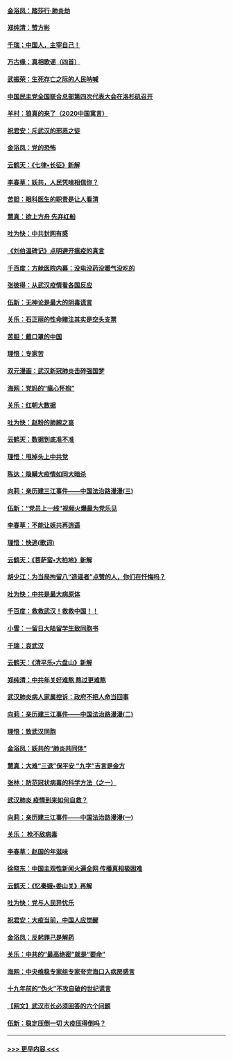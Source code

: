 #### [金浴凤：踏莎行‧肺炎劫](../pages/nsc993/n11858227.md?t=02102331) 
#### [郑纯清：赞方彬](../pages/nsc993/n11856803.md?t=02102331) 
#### [千瑞；中国人，主宰自己！](../pages/nsc993/n11856793.md?t=02102331) 
#### [万古缘：真相歌谣（四首）](../pages/nsc993/n11856263.md?t=02102331) 
#### [武振荣：生死存亡之际的人民呐喊](../pages/nsc993/n11856256.md?t=02102331) 
#### [中国民主党全国联合总部第四次代表大会在洛杉矶召开](../pages/nsc993/n11856344.md?t=02102331) 
#### [羊村：狼真的来了（2020中国寓言）](../pages/nsc993/n11856229.md?t=02102331) 
#### [祝君安：斥武汉的邪恶之徒](../pages/nsc993/n11855861.md?t=02102331) 
#### [金浴凤：党的恐怖](../pages/nsc993/n11855849.md?t=02102331) 
#### [云鹤天：《七律▪长征》新解](../pages/nsc993/n11855479.md?t=02102331) 
#### [李春草：妖共，人民凭啥相信你？](../pages/nsc993/n11855196.md?t=02102331) 
#### [苦胆：眼科医生的职责是让人看清](../pages/nsc993/n11853840.md?t=02102331) 
#### [慧真：欲上方舟 先弃红船](../pages/nsc993/n11853483.md?t=02102331) 
#### [吐为快：中共封网有感](../pages/nsc993/n11852575.md?t=02102331) 
#### [《刘伯温碑记》点明避开瘟疫的真言](../pages/nsc993/n11852128.md?t=02102331) 
#### [千百度：方舱医院内幕：没电没药没暖气没吃的](../pages/nsc993/n11850211.md?t=02102331) 
#### [张彼得：从武汉疫情看各国反应](../pages/nsc993/n11850102.md?t=02102331) 
#### [伍新：无神论是最大的阴毒谎言](../pages/nsc993/n11846129.md?t=02102331) 
#### [关乐：石正丽的性命赌注其实是空头支票](../pages/nsc993/n11846109.md?t=02102331) 
#### [苦胆：戴口罩的中国](../pages/nsc993/n11845576.md?t=02102331) 
#### [理悟：专家苦](../pages/nsc993/n11845564.md?t=02102331) 
#### [双元漫画：武汉新冠肺炎击碎强国梦](../pages/nsc993/n11843320.md?t=02102331) 
#### [海网：党妈的“瘟心怀抱”](../pages/nsc993/n11840740.md?t=02102331) 
#### [关乐：红朝大数据](../pages/nsc993/n11840675.md?t=02102331) 
#### [吐为快：赵粉的肺腑之哀](../pages/nsc993/n11840618.md?t=02102331) 
#### [云鹤天：数据到底准不准](../pages/nsc993/n11840325.md?t=02102331) 
#### [理悟：甩掉头上中共党](../pages/nsc993/n11838826.md?t=02102331) 
#### [陈达：隐瞒大疫情如同大暗杀](../pages/nsc993/n11838771.md?t=02102331) 
#### [向莉：亲历建三江事件——中国法治路漫漫(三)](../pages/nsc993/n11831825.md?t=02102331) 
#### [伍新：“党员上一线”视频火爆最为党乐见](../pages/nsc993/n11838200.md?t=02102331) 
#### [李春草：不能让妖共再逍遥](../pages/nsc993/n11838102.md?t=02102331) 
#### [理悟：快逃(歌词)](../pages/nsc993/n11838083.md?t=02102331) 
#### [云鹤天：《菩萨蛮▪大柏地》新解](../pages/nsc993/n11838059.md?t=02102331) 
#### [胡少江：为当局拘留八“造谣者”点赞的人，你们在忏悔吗？](../pages/nsc993/n11836801.md?t=02102331) 
#### [吐为快：中共是最大病原体](../pages/nsc993/n11836748.md?t=02102331) 
#### [千百度：救救武汉！救救中国！！](../pages/nsc993/n11836145.md?t=02102331) 
#### [小雪：一留日大陆留学生致同胞书](../pages/nsc993/n11834624.md?t=02102331) 
#### [千瑞：哀武汉](../pages/nsc993/n11833647.md?t=02102331) 
#### [云鹤天：《清平乐▪六盘山》新解](../pages/nsc993/n11833611.md?t=02102331) 
#### [郑纯清：中共年关好难熬 熬过更难熬](../pages/nsc993/n11833489.md?t=02102331) 
#### [武汉肺炎病人家属控诉：政府不把人命当回事](../pages/nsc993/n11833205.md?t=02102331) 
#### [向莉：亲历建三江事件——中国法治路漫漫(二)](../pages/nsc993/n11829102.md?t=02102331) 
#### [理悟：致武汉同胞](../pages/nsc993/n11831522.md?t=02102331) 
#### [金浴凤：妖共的“肺炎共同体”](../pages/nsc993/n11829448.md?t=02102331) 
#### [慧真：大难“三退”保平安 “九字”吉言是金方](../pages/nsc993/n11829501.md?t=02102331) 
#### [张林：防范冠状病毒的科学方法（之一）](../pages/nsc993/n11828618.md?t=02102331) 
#### [武汉肺炎 疫情到来如何自救？](../pages/nsc993/n11827632.md?t=02102331) 
#### [向莉：亲历建三江事件——中国法治路漫漫(一)](../pages/nsc993/n11827190.md?t=02102331) 
#### [关乐： 枪不敌病毒](../pages/nsc993/n11826746.md?t=02102331) 
#### [李春草：赵国的年滋味](../pages/nsc993/n11826321.md?t=02102331) 
#### [徐晓东：中国主观性新闻火遍全网 传播真相极困难](../pages/nsc993/n11826508.md?t=02102331) 
#### [云鹤天：《忆秦娥▪娄山关》再解](../pages/nsc993/n11824682.md?t=02102331) 
#### [吐为快：党与人民异忧乐](../pages/nsc993/n11824660.md?t=02102331) 
#### [祝君安：大疫当前，中国人应觉醒](../pages/nsc993/n11821946.md?t=02102331) 
#### [金浴凤：反躬罪己是解药](../pages/nsc993/n11820280.md?t=02102331) 
#### [关乐：中共的“最高绝密”就是“要命”](../pages/nsc993/n11816946.md?t=02102331) 
#### [海网：中央维稳专家组专家夸完海口入病房感言](../pages/nsc993/n11815138.md?t=02102331) 
#### [十九年前的“伪火”不攻自破的世纪谎言](../pages/nsc993/n11813238.md?t=02102331) 
#### [【网文】武汉市长必须回答的六个问题](../pages/nsc993/n11813848.md?t=02102331) 
#### [伍新：稳定压倒一切 大疫压得倒吗？](../pages/nsc993/n11812634.md?t=02102331) 

----
#### [ >>> 更早内容 <<< ](../indexes/nsc993-earlier.md)
